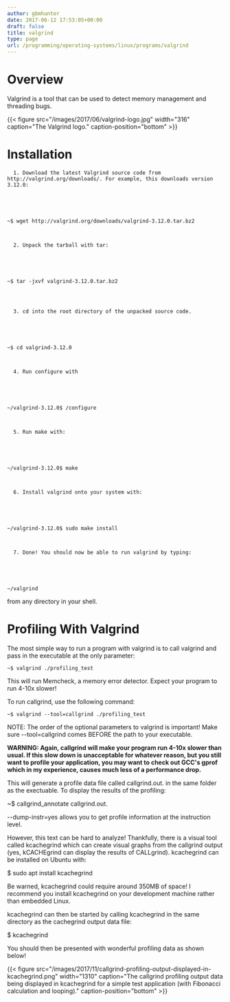 ```yaml
---
author: gbmhunter
date: 2017-06-12 17:53:05+00:00
draft: false
title: valgrind
type: page
url: /programming/operating-systems/linux/programs/valgrind
---
```


# Overview




Valgrind is a tool that can be used to detect memory management and threading bugs.



{{< figure src="/images/2017/06/valgrind-logo.jpg" width="316" caption="The Valgrind logo." caption-position="bottom" >}}



# Installation





	  1. Download the latest Valgrind source code from http://valgrind.org/downloads/. For example, this downloads version 3.12.0:  

   


    
    ~$ wget http://valgrind.org/downloads/valgrind-3.12.0.tar.bz2



	  2. Unpack the tarball with tar:   

   


    
    ~$ tar -jxvf valgrind-3.12.0.tar.bz2
    



	  3. cd into the root directory of the unpacked source code.  

   


    
    ~$ cd valgrind-3.12.0



	  4. Run configure with  

   


    
    ~/valgrind-3.12.0$ /configure



	  5. Run make with:  

   


    
    ~/valgrind-3.12.0$ make



	  6. Install valgrind onto your system with:  

   


    
    ~/valgrind-3.12.0$ sudo make install



	  7. Done! You should now be able to run valgrind by typing:  

   


    
    ~/valgrind



from any directory in your shell.



# Profiling With Valgrind




The most simple way to run a program with valgrind is to call valgrind and pass in the executable at the only parameter:



    
    ~$ valgrind ./profiling_test




This will run Memcheck, a memory error detector. Expect your program to run 4-10x slower!




To run callgrind, use the following command:



    
    ~$ valgrind --tool=callgrind ./profiling_test




NOTE: The order of the optional parameters to valgrind is important! Make sure --tool=callgrind comes BEFORE the path to your executable.




**WARNING: Again, callgrind will make your program run 4-10x slower than usual. If this slow down is unacceptable for whatever reason, but you still want to profile your application, you may want to check out GCC's gprof which in my experience, causes much less of a performance drop.**




This will generate a profile data file called callgrind.out.<pid> in the same folder as the exectuable. To display the results of the profiling:




~$ callgrind_annotate callgrind.out.<pid>




--dump-instr=yes allows you to get profile information at the instruction level.




However, this text can be hard to analyze! Thankfully, there is a visual tool called kcachegrind which can create visual graphs from the callgrind output (yes, kCACHEgrind can display the results of CALLgrind). kcachegrind can be installed on Ubuntu with:




$ sudo apt install kcachegrind




Be warned, kcachegrind could require around 350MB of space! I recommend you install kcachegrind on your development machine rather than embedded Linux.




kcachegrind can then be started by calling kcachegrind in the same directory as the cachegrind output data file:




$ kcachegrind




You should then be presented with wonderful profiling data as shown below!



{{< figure src="/images/2017/11/callgrind-profiling-output-displayed-in-kcachegrind.png" width="1310" caption="The callgrind profiling output data being displayed in kcachegrind for a simple test application (with Fibonacci calculation and looping)." caption-position="bottom" >}}
